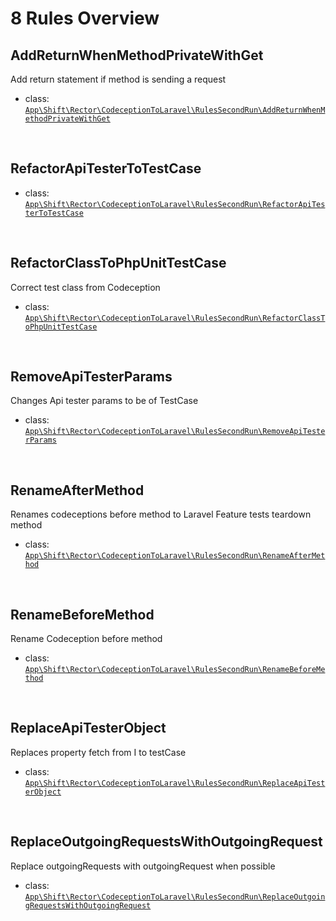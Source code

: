 # 8 Rules Overview

## AddReturnWhenMethodPrivateWithGet

Add return statement if method is sending a request

- class: [`App\Shift\Rector\CodeceptionToLaravel\RulesSecondRun\AddReturnWhenMethodPrivateWithGet`](RulesSecondRun/AddReturnWhenMethodPrivateWithGet.php)

<br>

## RefactorApiTesterToTestCase


- class: [`App\Shift\Rector\CodeceptionToLaravel\RulesSecondRun\RefactorApiTesterToTestCase`](RulesSecondRun/RefactorApiTesterToTestCase.php)

<br>

## RefactorClassToPhpUnitTestCase

Correct test class from Codeception

- class: [`App\Shift\Rector\CodeceptionToLaravel\RulesSecondRun\RefactorClassToPhpUnitTestCase`](RulesSecondRun/RefactorClassToPhpUnitTestCase.php)

<br>

## RemoveApiTesterParams

Changes Api tester params to be of TestCase

- class: [`App\Shift\Rector\CodeceptionToLaravel\RulesSecondRun\RemoveApiTesterParams`](RulesSecondRun/RemoveApiTesterParams.php)

<br>

## RenameAfterMethod

Renames codeceptions before method to Laravel Feature tests teardown method

- class: [`App\Shift\Rector\CodeceptionToLaravel\RulesSecondRun\RenameAfterMethod`](RulesSecondRun/RenameAfterMethod.php)

<br>

## RenameBeforeMethod

Rename Codeception before method

- class: [`App\Shift\Rector\CodeceptionToLaravel\RulesSecondRun\RenameBeforeMethod`](RulesSecondRun/RenameBeforeMethod.php)

<br>

## ReplaceApiTesterObject

Replaces property fetch from I to testCase

- class: [`App\Shift\Rector\CodeceptionToLaravel\RulesSecondRun\ReplaceApiTesterObject`](RulesSecondRun/ReplaceApiTesterObject.php)

<br>

## ReplaceOutgoingRequestsWithOutgoingRequest

Replace outgoingRequests with outgoingRequest when possible

- class: [`App\Shift\Rector\CodeceptionToLaravel\RulesSecondRun\ReplaceOutgoingRequestsWithOutgoingRequest`](RulesSecondRun/ReplaceOutgoingRequestsWithOutgoingRequest.php)

<br>
